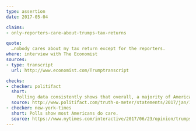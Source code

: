 ```yaml
---
type: assertion
date: 2017-05-04

claims:
- only-reporters-care-about-trumps-tax-returns

quote:
  …nobody cares about my tax return except for the reporters.
where: interview with The Economist
sources:
- type: transcript
  url: http://www.economist.com/Trumptranscript

checks:
- checker: politifact
  short:
    Polling data consistently shows that overall, a majority of Americans want to know what’s in Trump’s tax records.
  source: http://www.politifact.com/truth-o-meter/statements/2017/jan/11/donald-trump/trump-wrong-reporters-are-only-ones-who-care-about/
- checker: new-york-times
  short: Polls show most Americans do care.
  source: https://www.nytimes.com/interactive/2017/06/23/opinion/trumps-lies.html
---
```

